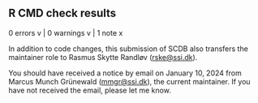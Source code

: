 ## R CMD check results

0 errors v | 0 warnings v | 1 note x

In addition to code changes, this submission of SCDB also transfers the
maintainer role to Rasmus Skytte Randløv (rske@ssi.dk).

You should have received a notice by email on January 10, 2024 from
Marcus Munch Grünewald (mmgr@ssi.dk), the current maintainer. If you have not
received the email, please let me know.
